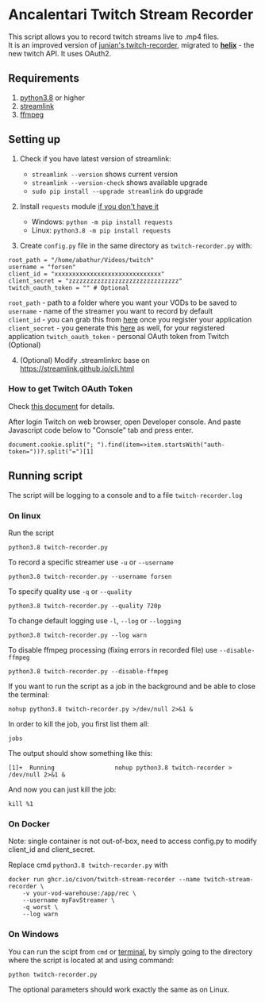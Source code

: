 # Ancalentari Twitch Stream Recorder

This script allows you to record twitch streams live to .mp4 files.  
It is an improved version of [junian's twitch-recorder](https://gist.github.com/junian/b41dd8e544bf0e3980c971b0d015f5f6), migrated to [**helix**](https://dev.twitch.tv/docs/api) - the new twitch API. It uses OAuth2.

## Requirements

1. [python3.8](https://www.python.org/downloads/release/python-380/) or higher
2. [streamlink](https://streamlink.github.io/)
3. [ffmpeg](https://ffmpeg.org/)

## Setting up

1. Check if you have latest version of streamlink:

   - `streamlink --version` shows current version
   - `streamlink --version-check` shows available upgrade
   - `sudo pip install --upgrade streamlink` do upgrade

2. Install `requests` module [if you don't have it](https://pypi.org/project/requests/)
   - Windows: `python -m pip install requests`
   - Linux: `python3.8 -m pip install requests`
3. Create `config.py` file in the same directory as `twitch-recorder.py` with:

```properties
root_path = "/home/abathur/Videos/twitch"
username = "forsen"
client_id = "xxxxxxxxxxxxxxxxxxxxxxxxxxxxxx"
client_secret = "zzzzzzzzzzzzzzzzzzzzzzzzzzzzzzz"
twitch_oauth_token = "" # Optional
```

`root_path` - path to a folder where you want your VODs to be saved to  
`username` - name of the streamer you want to record by default  
`client_id` - you can grab this from [here](https://dev.twitch.tv/console/apps) once you register your application  
`client_secret` - you generate this [here](https://dev.twitch.tv/console/apps) as well, for your registered application
`twitch_oauth_token` - personal OAuth token from Twitch (Optional)

4. (Optional) Modify .streamlinkrc base on https://streamlink.github.io/cli.html

### How to get Twitch OAuth Token

Check [this document](https://streamlink.github.io/cli/plugins/twitch.html) for details.

After login Twitch on web browser, open Developer console. And paste Javascript code below to "Console" tab and press enter.

```
document.cookie.split("; ").find(item=>item.startsWith("auth-token="))?.split("=")[1]
```

## Running script

The script will be logging to a console and to a file `twitch-recorder.log`

### On linux

Run the script

```shell script
python3.8 twitch-recorder.py
```

To record a specific streamer use `-u` or `--username`

```shell script
python3.8 twitch-recorder.py --username forsen
```

To specify quality use `-q` or `--quality`

```shell script
python3.8 twitch-recorder.py --quality 720p
```

To change default logging use `-l`, `--log` or `--logging`

```shell script
python3.8 twitch-recorder.py --log warn
```

To disable ffmpeg processing (fixing errors in recorded file) use `--disable-ffmpeg`

```shell script
python3.8 twitch-recorder.py --disable-ffmpeg
```

If you want to run the script as a job in the background and be able to close the terminal:

```shell script
nohup python3.8 twitch-recorder.py >/dev/null 2>&1 &
```

In order to kill the job, you first list them all:

```shell script
jobs
```

The output should show something like this:

```shell script
[1]+  Running                 nohup python3.8 twitch-recorder > /dev/null 2>&1 &
```

And now you can just kill the job:

```shell script
kill %1
```

### On Docker

Note: single container is not out-of-box, need to access config.py to modify client_id and client_secret.

Replace cmd `python3.8 twitch-recorder.py` with

```
docker run ghcr.io/civon/twitch-stream-recorder --name twitch-stream-recorder \
    -v your-vod-warehouse:/app/rec \
    --username myFavStreamer \
    -q worst \
    --log warn
```

### On Windows

You can run the scipt from `cmd` or [terminal](https://www.microsoft.com/en-us/p/windows-terminal/9n0dx20hk701?activetab=pivot:overviewtab), by simply going to the directory where the script is located at and using command:

```shell script
python twitch-recorder.py
```

The optional parameters should work exactly the same as on Linux.
